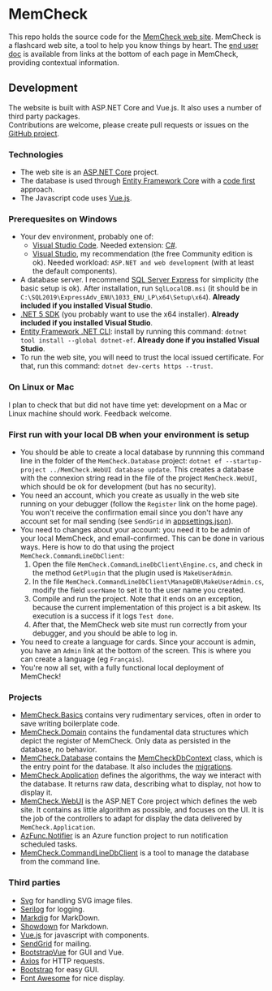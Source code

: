 # MemCheck

This repo holds the source code for the [MemCheck web site](https://memcheckfr.azurewebsites.net/).
MemCheck is a flashcard web site, a tool to help you know things by heart.
The [end user doc](https://memcheckfr.azurewebsites.net/Doc/MdRenderer?refererRoute=%2F&cultureName=fr) is available from links at the bottom of each page in MemCheck, providing contextual information.

## Development

The website is built with ASP.NET Core and Vue.js. It also uses a number of third party packages.  
Contributions are welcome, please create pull requests or issues on the [GitHub project](https://github.com/VoltanFr/memcheck).

### Technologies

- The web site is an [ASP.NET Core](https://docs.microsoft.com/en-us/aspnet/core) project.
- The database is used through [Entity Framework Core](https://docs.microsoft.com/en-us/ef/core/) with a [code first](https://entityframeworkcore.com/approach-code-first) approach.
- The Javascript code uses [Vue.js](https://vuejs.org/).

### Prerequesites on Windows

- Your dev environment, probably one of:
  - [Visual Studio Code](https://code.visualstudio.com/). Needed extension: [C#](https://github.com/OmniSharp/omnisharp-vscode).
  - [Visual Studio](https://visualstudio.microsoft.com/en/vs/), my recommendation (the free Community edition is ok). Needed workload: `ASP.NET and web development` (with at least the default components).
- A database server. I recommend [SQL Server Express](https://docs.microsoft.com/en-us/sql/database-engine/configure-windows/sql-server-express-localdb) for simplicity (the basic setup is ok). After installation, run `SqlLocalDB.msi` (it should be in `C:\SQL2019\ExpressAdv_ENU\1033_ENU_LP\x64\Setup\x64`). **Already included if you installed Visual Studio**.
- [.NET 5 SDK](https://dotnet.microsoft.com/download/dotnet/5.0) (you probably want to use the x64 installer). **Already included if you installed Visual Studio**.
- [Entity Framework .NET CLI](https://docs.microsoft.com/en-us/ef/core/cli/dotnet): install by running this command: `dotnet tool install --global dotnet-ef`. **Already done if you installed Visual Studio**.
- To run the web site, you will need to trust the local issued certificate. For that, run this command: `dotnet dev-certs https --trust`.

### On Linux or Mac

I plan to check that but did not have time yet: development on a Mac or Linux machine should work. Feedback welcome.

### First run with your local DB when your environment is setup

- You should be able to create a local database by runnning this command line in the folder of the `MemCheck.Database` project: `dotnet ef --startup-project ../MemCheck.WebUI database update`. This creates a database with the connexion string read in the file of the project `MemCheck.WebUI`, which should be ok for development (but has no security).
- You need an account, which you create as usually in the web site running on your debugger (follow the `Register` link on the home page). You won't receive the confirmation email since you don't have any account set for mail sending (see `SendGrid` in [appsettings.json](https://github.com/VoltanFr/memcheck/blob/master/MemCheck.WebUI/appsettings.json)).
- You need to changes about your account: you need it to be admin of your local MemCheck, and email-confirmed. This can be done in various ways. Here is how to do that using the project `MemCheck.CommandLineDbClient`:
  1. Open the file `MemCheck.CommandLineDbClient\Engine.cs`, and check in the method `GetPlugin` that the plugin used is `MakeUserAdmin`.
  2. In the file `MemCheck.CommandLineDbClient\ManageDB\MakeUserAdmin.cs`, modify the field `userName` to set it to the user name you created.
  3. Compile and run the project. Note that it ends on an exception, because the current implementation of this project is a bit askew. Its execution is a success if it logs `Test done`.
  4. After that, the MemCheck web site must run correctly from your debugger, and you should be able to log in.
- You need to create a language for cards. Since your account is admin, you have an `Admin` link at the bottom of the screen. This is where you can create a language (eg `Français`).
- You're now all set, with a fully functional local deployment of MemCheck!

### Projects

- [MemCheck.Basics](https://github.com/VoltanFr/memcheck/blob/master/MemCheck.Basics/MemCheck.Basics.csproj) contains very rudimentary services, often in order to save writing boilerplate code.
- [MemCheck.Domain](https://github.com/VoltanFr/memcheck/blob/master/MemCheck.Domain/MemCheck.Domain.csproj) contains the fundamental data structures which depict the register of MemCheck. Only data as persisted in the database, no behavior.
- [MemCheck.Database](https://github.com/VoltanFr/memcheck/blob/master/MemCheck.Database/MemCheck.Database.csproj) contains the [MemCheckDbContext](https://github.com/VoltanFr/memcheck/blob/master/MemCheck.Database/MemCheckDbContext.cs) class, which is the entry point for the database. It also includes the [migrations](https://github.com/VoltanFr/memcheck/tree/master/MemCheck.Database/Migrations).
- [MemCheck.Application](https://github.com/VoltanFr/memcheck/blob/master/MemCheck.Application/MemCheck.Application.csproj) defines the algorithms, the way we interact with the database. It returns raw data, describing what to display, not how to display it.
- [MemCheck.WebUI](https://github.com/VoltanFr/memcheck/blob/master/MemCheck.WebUI/MemCheck.WebUI.csproj) is the ASP.NET Core project which defines the web site. It contains as little algorithm as possible, and focuses on the UI. It is the job of the controllers to adapt for display the data delivered by `MemCheck.Application`.
- [AzFunc.Notifier](https://github.com/VoltanFr/memcheck/blob/master/MemCheck.AzFunc.Notifier/MemCheck.AzFunc.Notifier.csproj) is an Azure function project to run notification scheduled tasks.
- [MemCheck.CommandLineDbClient](https://github.com/VoltanFr/memcheck/blob/master/MemCheck.CommandLineDbClient/MemCheck.CommandLineDbClient.csproj) is a tool to manage the database from the command line.

### Third parties

- [Svg](https://www.nuget.org/packages/Svg/) for handling SVG image files.
- [Serilog](https://www.nuget.org/packages/Serilog/) for logging.
- [Markdig](https://www.nuget.org/packages/Markdig/) for MarkDown.
- [Showdown](http://showdownjs.com/) for Markdown.
- [Vue.js](https://vuejs.org/) for javascript with components.
- [SendGrid](https://www.nuget.org/packages/SendGrid/) for mailing.
- [BootstrapVue](https://bootstrap-vue.org/) for GUI and Vue.
- [Axios](https://axios-http.com/) for HTTP requests.
- [Bootstrap](https://getbootstrap.com/) for easy GUI.
- [Font Awesome](https://fontawesome.com/) for nice display.
